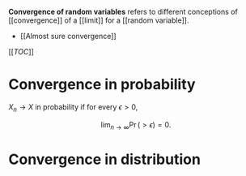 **Convergence of random variables** refers to different conceptions of [[convergence]] of a [[limit]] for a [[random variable]].

* [[Almost sure convergence]]

[[_TOC_]]

# Convergence in probability

$X_n \to X$ in probability if for every $\epsilon > 0$,

$$
\lim_{n \to \infty} \Pr( > \epsilon) = 0.
$$

# Convergence in distribution